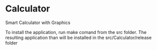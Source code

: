 # Calculator
Smart Calculator with Graphics

To install the application, run make comand from the src folder. The resulting application than will be installed in the src/Calculator/release folder 
